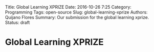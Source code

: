 Title: Global Learning XPRIZE
Date: 2016-10-26 7:25
Category: Programming
Tags: open-source
Slug: global-learning-xprize
Authors: Quijano Flores
Summary: Our submission for the global learning xprize.
Status: draft

# Global Learning XPRIZE
